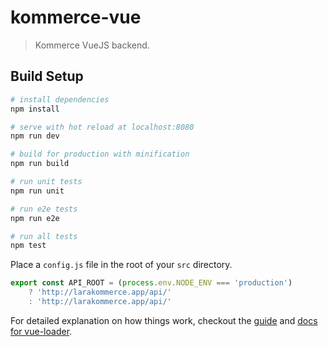 # kommerce-vue

> Kommerce VueJS backend.

## Build Setup

``` bash
# install dependencies
npm install

# serve with hot reload at localhost:8080
npm run dev

# build for production with minification
npm run build

# run unit tests
npm run unit

# run e2e tests
npm run e2e

# run all tests
npm test
```


Place a `config.js` file in the root of your `src` directory.
```javascript
export const API_ROOT = (process.env.NODE_ENV === 'production')
    ? 'http://larakommerce.app/api/'
    : 'http://larakommerce.app/api/'
```


For detailed explanation on how things work, checkout the [guide](http://vuejs-templates.github.io/webpack/) and [docs for vue-loader](http://vuejs.github.io/vue-loader).
